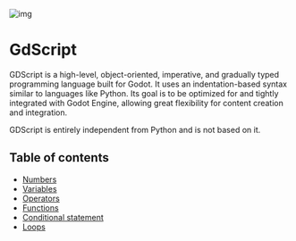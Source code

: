 ![img](/picture.png)

# GdScript

GDScript is a high-level, object-oriented, imperative, and gradually typed programming language built for Godot. It uses an indentation-based syntax similar to languages like Python. Its goal is to be optimized for and tightly integrated with Godot Engine, allowing great flexibility for content creation and integration.

GDScript is entirely independent from Python and is not based on it.

## Table of contents

- [Numbers](/godot/numbers)
- [Variables](/godot/variables)
- [Operators](/godot/operators)
- [Functions](/godot/functions)
- [Conditional statement](/godot/conditional-statements)
- [Loops](/godot/loops)